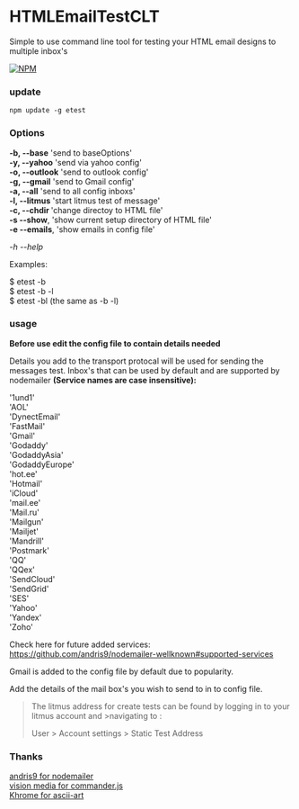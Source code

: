 # HTMLEmailTestCLT


Simple to use command line tool for testing your HTML email designs to multiple inbox's


[![NPM](https://nodei.co/npm/etest.png?downloads=true)](https://nodei.co/npm/etest/)

### update

```
npm update -g etest
```

### Options

**-b, --base** 'send to baseOptions'<br>
**-y, --yahoo** 'send via yahoo config'<br>
**-o, --outlook** 'send to outlook config'<br>
**-g, --gmail** 'send to Gmail config'<br>
**-a, --all** 'send to all config inboxs'<br>
**-l, --litmus** 'start litmus test of message'<br>
**-c, --chdir <path>** 'change directoy to HTML file'<br>
**-s --show**, 'show current setup directory of HTML file'<br>
**-e --emails**, 'show emails in config file'

*-h --help*

Examples:

  $ etest -b <br>
  $ etest -b -l <br>
  $ etest -bl  (the same as -b -l) <br>

### usage

**Before use edit the config file to contain details needed**

Details you add to the transport protocal will be used for sending the messages test.
Inbox's that can be used by default and are supported by nodemailer  **(Service names are case insensitive):**

'1und1'             <br>
'AOL'              <br>
'DynectEmail'      <br>
'FastMail'         <br>
'Gmail'             <br>
'Godaddy'           <br>
'GodaddyAsia'       <br>
'GodaddyEurope'  <br>
'hot.ee'     <br>
'Hotmail'<br>
'iCloud' <br>
'mail.ee'<br>
'Mail.ru'<br>
'Mailgun'<br>
'Mailjet'<br>
'Mandrill'<br>
'Postmark'<br>
'QQ'<br>
'QQex'<br>
'SendCloud'<br>
'SendGrid'<br>
'SES'<br>
'Yahoo'<br>
'Yandex'<br>
'Zoho'<br>

Check here for future added services:   https://github.com/andris9/nodemailer-wellknown#supported-services

Gmail is added to the config file by default due to popularity.

Add the details of the mail box's you wish to send to in to config file.

>The litmus address for create tests can be found by logging in to your litmus account and >navigating to :
>
>User > Account settings > Static Test Address



### Thanks

[andris9 for nodemailer](https://github.com/andris9) <br>
[vision media for commander.js](https://github.com/visionmedia) <br>
[Khrome for ascii-art](https://github.com/khrome) <br>
